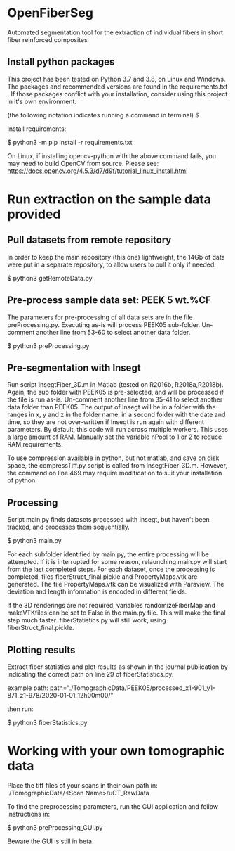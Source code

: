 # OpenFiberSeg
Automated segmentation tool for the extraction of individual fibers in short fiber reinforced composites


## Install python packages

This project has been tested on Python 3.7 and 3.8, on Linux and Windows. The packages and recommended versions are found in the requirements.txt . If those packages conflict with your installation, consider using this project in it's own environment. 

(the following notation indicates running a command in terminal)
$ <command>

Install requirements:

$ python3 -m pip install -r requirements.txt

On Linux, if installing opencv-python with the above command fails, you may need to build OpenCV from source. Please see: https://docs.opencv.org/4.5.3/d7/d9f/tutorial_linux_install.html

# Run extraction on the sample data provided

## Pull datasets from remote repository

In order to keep the main repository (this one) lightweight, the 14Gb of data were put in a separate repository, to allow users to pull it only if needed. 

$ python3 getRemoteData.py

## Pre-process sample data set: PEEK 5 wt.%CF

The parameters for pre-processing of all data sets are in the file preProcessing.py. Executing as-is will process PEEK05 sub-folder. Un-comment another line from 53-60 to select another data folder. 

$ python3 preProcessing.py

## Pre-segmentation with Insegt

Run script InsegtFiber_3D.m in Matlab (tested on R2016b, R2018a,R2018b). Again, the sub folder with PEEK05 is pre-selected, and will be processed if the file is run as-is. Un-comment another line from 35-41 to select another data folder than PEEK05. The output of Insegt will be in a folder with the ranges in x, y and z in the folder name, in a second folder with the date and time, so they are not over-written if Insegt is run again with different parameters. By default, this code will run across multiple workers. This uses a large amount of RAM. Manually set the variable nPool to 1 or 2 to reduce RAM requirements.  

To use compression available in python, but not matlab, and save on disk space, the compressTiff.py script is called from InsegtFiber_3D.m. However, the command on line 469 may require modification to suit your installation of python. 

## Processing

Script main.py finds datasets processed with Insegt, but haven't been tracked, and processes them sequentially. 

$ python3 main.py

For each subfolder identified by main.py, the entire processing will be attempted. If it is interrupted for some reason, relaunching main.py will start from the last completed steps. For each dataset, once the processing is completed, files fiberStruct_final.pickle and PropertyMaps.vtk are generated. The file PropertyMaps.vtk can be visualized with Paraview. The deviation and length information is encoded in different fields.

If the 3D renderings are not required, variables randomizeFiberMap and makeVTKfiles can be set to False in the main.py file. This will make the final step much faster. fiberStatistics.py will still work, using fiberStruct_final.pickle. 

## Plotting results

Extract fiber statistics and plot results as shown in the journal publication by indicating the correct path on line 29 of fiberStatistics.py. 

example path:
path="./TomographicData/PEEK05/processed_x1-901_y1-871_z1-978/2020-01-01_12h00m00/"

then run:

$ python3 fiberStatistics.py

# Working with your own tomographic data

Place the tiff files of your scans in their own path in:
./TomographicData/\<Scan Name\>/uCT_RawData

To find the preprocessing parameters, run the GUI application and follow instructions in:

$ python3 preProcessing_GUI.py

Beware the GUI is still in beta. 

